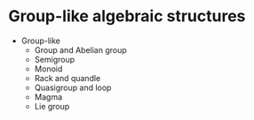 # Group-like algebraic structures


* Group-like
  - Group and Abelian group
  - Semigroup
  - Monoid
  - Rack and quandle
  - Quasigroup and loop
  - Magma
  - Lie group
